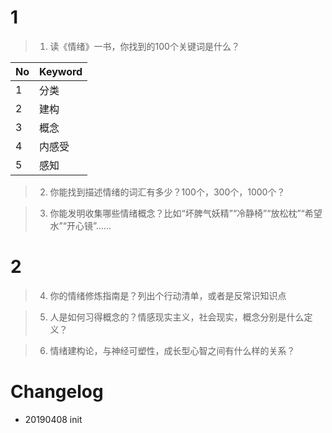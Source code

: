 # 1

> 1. 读《情绪》一书，你找到的100个关键词是什么？

| No | Keyword |
|--- |---------|
|1|分类|
|2|建构|
|3|概念|
|4|内感受|
|5|感知|
























> 2. 你能找到描述情绪的词汇有多少？100个，300个，1000个？


> 3. 你能发明收集哪些情绪概念？比如“坏脾气妖精”“冷静椅”“放松枕”“希望水”“开心镜”……

# 2

> 4. 你的情绪修炼指南是？列出个行动清单，或者是反常识知识点

> 5. 人是如何习得概念的？情感现实主义，社会现实，概念分别是什么定义？

> 6. 情绪建构论，与神经可塑性，成长型心智之间有什么样的关系？





# Changelog
- 20190408 init
